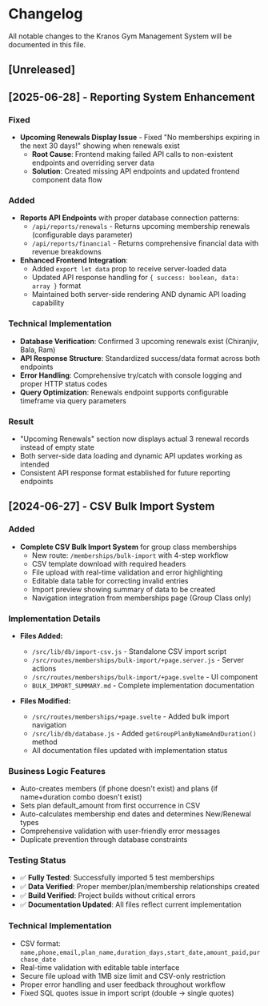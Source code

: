 # Changelog

All notable changes to the Kranos Gym Management System will be documented in this file.

## [Unreleased]

## [2025-06-28] - Reporting System Enhancement
### Fixed
- **Upcoming Renewals Display Issue** - Fixed "No memberships expiring in the next 30 days!" showing when renewals exist
  - **Root Cause**: Frontend making failed API calls to non-existent endpoints and overriding server data
  - **Solution**: Created missing API endpoints and updated frontend component data flow

### Added
- **Reports API Endpoints** with proper database connection patterns:
  - `/api/reports/renewals` - Returns upcoming membership renewals (configurable days parameter)  
  - `/api/reports/financial` - Returns comprehensive financial data with revenue breakdowns
- **Enhanced Frontend Integration**:
  - Added `export let data` prop to receive server-loaded data
  - Updated API response handling for `{ success: boolean, data: array }` format
  - Maintained both server-side rendering AND dynamic API loading capability

### Technical Implementation
- **Database Verification**: Confirmed 3 upcoming renewals exist (Chiranjiv, Bala, Ram)
- **API Response Structure**: Standardized success/data format across both endpoints
- **Error Handling**: Comprehensive try/catch with console logging and proper HTTP status codes
- **Query Optimization**: Renewals endpoint supports configurable timeframe via query parameters

### Result
- "Upcoming Renewals" section now displays actual 3 renewal records instead of empty state
- Both server-side data loading and dynamic API updates working as intended
- Consistent API response format established for future reporting endpoints

## [2024-06-27] - CSV Bulk Import System
### Added
- **Complete CSV Bulk Import System** for group class memberships
  - New route: `/memberships/bulk-import` with 4-step workflow
  - CSV template download with required headers
  - File upload with real-time validation and error highlighting
  - Editable data table for correcting invalid entries
  - Import preview showing summary of data to be created
  - Navigation integration from memberships page (Group Class only)

### Implementation Details
- **Files Added:**
  - `/src/lib/db/import-csv.js` - Standalone CSV import script
  - `/src/routes/memberships/bulk-import/+page.server.js` - Server actions
  - `/src/routes/memberships/bulk-import/+page.svelte` - UI component
  - `BULK_IMPORT_SUMMARY.md` - Complete implementation documentation

- **Files Modified:**
  - `/src/routes/memberships/+page.svelte` - Added bulk import navigation
  - `/src/lib/db/database.js` - Added `getGroupPlanByNameAndDuration()` method
  - All documentation files updated with implementation status

### Business Logic Features
- Auto-creates members (if phone doesn't exist) and plans (if name+duration combo doesn't exist)
- Sets plan default_amount from first occurrence in CSV
- Auto-calculates membership end dates and determines New/Renewal types
- Comprehensive validation with user-friendly error messages
- Duplicate prevention through database constraints

### Testing Status
- ✅ **Fully Tested**: Successfully imported 5 test memberships
- ✅ **Data Verified**: Proper member/plan/membership relationships created
- ✅ **Build Verified**: Project builds without critical errors
- ✅ **Documentation Updated**: All files reflect current implementation

### Technical Implementation
- CSV format: `name,phone,email,plan_name,duration_days,start_date,amount_paid,purchase_date`
- Real-time validation with editable table interface
- Secure file upload with 1MB size limit and CSV-only restriction
- Proper error handling and user feedback throughout workflow
- Fixed SQL quotes issue in import script (double → single quotes)
